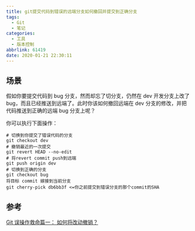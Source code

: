 ```yaml
---
title: git提交代码到错误的远端分支如何撤回并提交到正确分支
tags:
  - Git
  - 笔记
categories:
  - 工具
  - 版本控制
abbrlink: 61419
date: 2020-01-21 22:30:11
---
```


## 场景

假如你要提交代码到 bug 分支，然而却忘了切分支，仍然在 dev 开发分支上改了 bug，而且已经推送到远端了。此时你该如何撤回远端在 dev 分支的修改，并把代码推送到正确的远端 bug 分支上呢？

<!-- more -->

你可以执行下面操作：

```shell
# 切换到你提交了错误代码的分支
git checkout dev
# 撤销最近的一次提交
git revert HEAD --no-edit
# 将revert commit push到远端
git push origin dev
# 切换到正确的分支
git checkout bug
将目标 commit 嫁接到当前分支
git cherry-pick db6bb3f <=你之前提交到错误分支的那个commit的SHA
```

## 参考

[Git 误操作救命篇一： 如何将改动撤销？](https://zhuanlan.zhihu.com/p/42929114)
